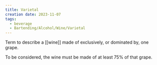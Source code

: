 ```yaml
---
title: Varietal
creation date: 2023-11-07
tags:
  - beverage
  - Bartending/Alcohol/Wine/Varietal
---
```

Term to describe a [[wine]] made of exclusively, or dominated by, one grape.

To be considered, the wine must be made of at least 75% of that grape. 